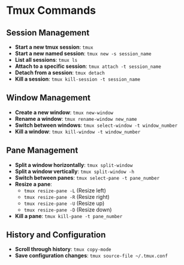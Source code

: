 # Tmux Commands

## Session Management
- **Start a new tmux session**: `tmux`
- **Start a new named session**: `tmux new -s session_name`
- **List all sessions**: `tmux ls`
- **Attach to a specific session**: `tmux attach -t session_name`
- **Detach from a session**: `tmux detach`
- **Kill a session**: `tmux kill-session -t session_name`

## Window Management
- **Create a new window**: `tmux new-window`
- **Rename a window**: `tmux rename-window new_name`
- **Switch between windows**: `tmux select-window -t window_number`
- **Kill a window**: `tmux kill-window -t window_number`

## Pane Management
- **Split a window horizontally**: `tmux split-window`
- **Split a window vertically**: `tmux split-window -h`
- **Switch between panes**: `tmux select-pane -t pane_number`
- **Resize a pane**:
  - `tmux resize-pane -L` (Resize left)
  - `tmux resize-pane -R` (Resize right)
  - `tmux resize-pane -U` (Resize up)
  - `tmux resize-pane -D` (Resize down)
- **Kill a pane**: `tmux kill-pane -t pane_number`

## History and Configuration
- **Scroll through history**: `tmux copy-mode`
- **Save configuration changes**: `tmux source-file ~/.tmux.conf`
